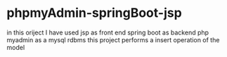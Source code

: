 # phpmyAdmin-springBoot-jsp
in this oriject I have used jsp as front end
spring boot as backend 
php myadmin as a mysql rdbms 
this project performs a insert operation of the model
